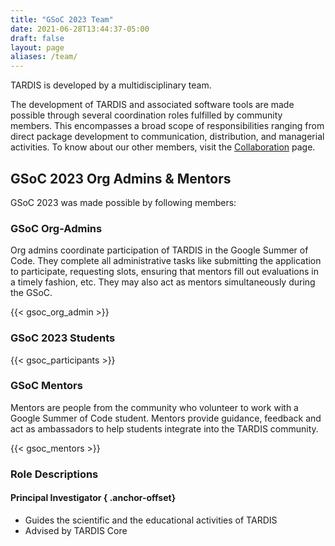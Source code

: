 ```yaml
---
title: "GSoC 2023 Team"
date: 2021-06-28T13:44:37-05:00
draft: false
layout: page
aliases: /team/
---
```

TARDIS is developed by a multidisciplinary team. 

The development of TARDIS and associated software tools are made 
possible through several coordination roles fulfilled by community 
members. This encompasses a broad scope of responsibilities ranging 
from direct package development to communication, distribution, and 
managerial activities. To know about our other members, visit the 
<a href="../collaboration/">Collaboration</a> page.


## GSoC 2023 Org Admins & Mentors

GSoC 2023 was made possible by following members:

### GSoC Org-Admins
Org admins coordinate participation of TARDIS in the Google Summer of Code. They complete all administrative tasks like submitting the application to participate, requesting slots, ensuring that mentors fill out evaluations in a timely fashion, etc. They may also act as mentors simultaneously during the GSoC.
<div class ="picture-grid">
{{< gsoc_org_admin >}}
</div>

### GSoC 2023 Students
<div class ="picture-grid">
{{< gsoc_participants >}}
</div>


### GSoC Mentors   
Mentors are people from the community who volunteer to work with a Google 
Summer of Code student. Mentors provide guidance, feedback and act as 
ambassadors to help students integrate into the TARDIS community.  
<div class ="picture-grid">
{{< gsoc_mentors >}}
</div>

### Role Descriptions
#### Principal Investigator { .anchor-offset}
 - Guides the scientific and the educational activities of TARDIS
 - Advised by TARDIS Core




